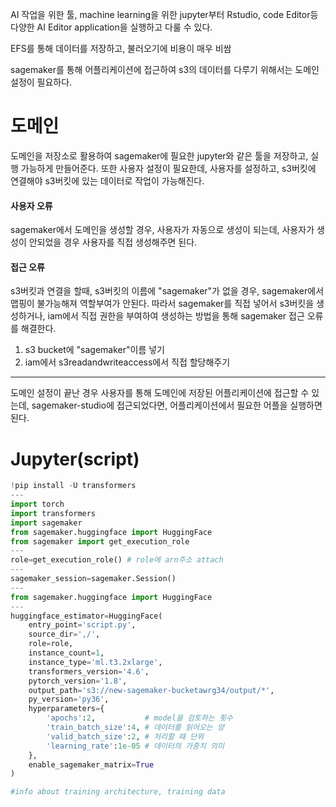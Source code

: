 
AI 작업을 위한 툴, machine learning을 위한 jupyter부터 Rstudio, code Editor등 다양한 AI Editor application을 실행하고 다룰 수 있다.

EFS를 통해 데이터를 저장하고, 불러오기에 비용이 매우 비쌈

sagemaker를 통해 어플리케이션에 접근하여 s3의 데이터를 다루기 위해서는 도메인설정이 필요하다.
# 도메인

도메인을 저장소로 활용하여 sagemaker에 필요한 jupyter와 같은 툴을 저장하고, 실행 가능하게 만들어준다.
또한 사용자 설정이 필요한데, 사용자를 설정하고, s3버킷에 연결해야 s3버킷에 있는 데이터로 작업이 가능해진다.

#### 사용자 오류
sagemaker에서 도메인을 생성할 경우, 사용자가 자동으로 생성이 되는데, 사용자가 생성이 안되었을 경우 사용자를 직접 생성해주면 된다.

#### 접근 오류
s3버킷과 연결을 할때, s3버킷의 이름에 "sagemaker"가 없을 경우, sagemaker에서 맵핑이 불가능해져 역할부여가 안된다. 따라서 sagemaker를 직접 넣어서 s3버킷을 생성하거나, iam에서 직접 권한을 부여하여 생성하는 방법을 통해 sagemaker 접근 오류를 해결한다.

1. s3 bucket에 "sagemaker"이름 넣기
2. iam에서 s3readandwriteaccess에서 직접 할당해주기

---

도메인 설정이 끝난 경우 사용자를 통해 도메인에 저장된 어플리케이션에 접근할 수 있는데, sagemaker-studio에 접근되었다면, 어플리케이션에서 필요한 어플을 실행하면 된다.


# Jupyter(script)

```python title='setting aws learning machine model with jupyter computer'
!pip install -U transformers
---
import torch
import transformers
import sagemaker
from sagemaker.huggingface import HuggingFace
from sagemaker import get_execution_role
---
role=get_execution_role() # role에 arn주소 attach
---
sagemaker_session=sagemaker.Session()
---
from sagemaker.huggingface import HuggingFace
---
huggingface_estimator=HuggingFace(
    entry_point='script.py',  
    source_dir=',/',
    role=role,
    instance_count=1,
    instance_type='ml.t3.2xlarge',
    transformers_version='4.6',
    pytorch_version='1.8',
    output_path='s3://new-sagemaker-bucketawrg34/output/*',
    py_version='py36',
    hyperparameters={
        'apochs':2,           # model을 검토하는 횟수
        'train_batch_size':4, # 데이터를 읽어오는 양
        'valid_batch_size':2, # 처리할 때 단위
        'learning_rate':1e-05 # 데이터의 가중치 의미
    },
    enable_sagemaker_matrix=True
)
```

```python title='script.py'
#info about training architecture, training data

```





